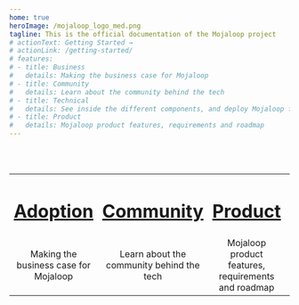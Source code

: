 ```yaml
---
home: true
heroImage: /mojaloop_logo_med.png
tagline: This is the official documentation of the Mojaloop project
# actionText: Getting Started →
# actionLink: /getting-started/
# features:
# - title: Business
#   details: Making the business case for Mojaloop
# - title: Community
#   details: Learn about the community behind the tech
# - title: Technical
#   details: See inside the different components, and deploy Mojaloop for yourself!
# - title: Product
#   details: Mojaloop product features, requirements and roadmap
---
```


</br>
</br>

| | | | |
|:----:|:----:|:----:|:----:|
|<h1> **[Adoption](/adoption/)** </h1>|<h1> **[Community](/community/)** </h1>|<h1> **[Product](/product/)** </h1>|<h1> **[Technical](/technical/)** </h1>|
| Making the business case for Mojaloop | Learn about the community behind the tech | Mojaloop product features, requirements and roadmap | Look inside the different components and deploy Mojaloop for yourself! |

</br>